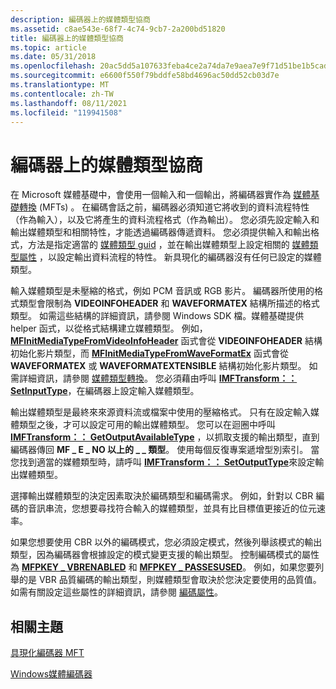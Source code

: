 ```yaml
---
description: 編碼器上的媒體類型協商
ms.assetid: c8ae543e-68f7-4c74-9cb7-2a200bd51820
title: 編碼器上的媒體類型協商
ms.topic: article
ms.date: 05/31/2018
ms.openlocfilehash: 20ac5dd5a107633feba4ce2a74da7e9aea7e9f71d51be1b5cad5b85ab4adda35
ms.sourcegitcommit: e6600f550f79bddfe58bd4696ac50dd52cb03d7e
ms.translationtype: MT
ms.contentlocale: zh-TW
ms.lasthandoff: 08/11/2021
ms.locfileid: "119941508"
---
```

# <a name="media-type-negotiation-on-the-encoder"></a>編碼器上的媒體類型協商

在 Microsoft 媒體基礎中，會使用一個輸入和一個輸出，將編碼器實作為 [媒體基礎轉換](media-foundation-transforms.md) (MFTs) 。 在編碼會話之前，編碼器必須知道它將收到的資料流程特性（作為輸入），以及它將產生的資料流程格式（作為輸出）。 您必須先設定輸入和輸出媒體類型和相關特性，才能透過編碼器傳遞資料。 您必須提供輸入和輸出格式，方法是指定適當的 [媒體類型 guid](media-type-guids.md) ，並在輸出媒體類型上設定相關的 [媒體類型屬性](media-type-attributes.md) ，以設定輸出資料流程的特性。 新具現化的編碼器沒有任何已設定的媒體類型。

輸入媒體類型是未壓縮的格式，例如 PCM 音訊或 RGB 影片。 編碼器所使用的格式類型會限制為 **VIDEOINFOHEADER** 和 **WAVEFORMATEX** 結構所描述的格式類型。 如需這些結構的詳細資訊，請參閱 Windows SDK 檔。媒體基礎提供 helper 函式，以從格式結構建立媒體類型。 例如， [**MFInitMediaTypeFromVideoInfoHeader**](/windows/desktop/api/mfapi/nf-mfapi-mfinitmediatypefromvideoinfoheader) 函式會從 **VIDEOINFOHEADER** 結構初始化影片類型，而 [**MFInitMediaTypeFromWaveFormatEx**](/windows/desktop/api/mfapi/nf-mfapi-mfinitmediatypefromwaveformatex) 函式會從 **WAVEFORMATEX** 或 **WAVEFORMATEXTENSIBLE** 結構初始化影片類型。 如需詳細資訊，請參閱 [媒體類型轉換](media-type-conversions.md)。 您必須藉由呼叫 [**IMFTransform：： SetInputType**](/windows/desktop/api/mftransform/nf-mftransform-imftransform-setinputtype)，在編碼器上設定輸入媒體類型。

輸出媒體類型是最終來來源資料流或檔案中使用的壓縮格式。 只有在設定輸入媒體類型之後，才可以設定可用的輸出媒體類型。 您可以在迴圈中呼叫 [**IMFTransform：： GetOutputAvailableType**](/windows/desktop/api/mftransform/nf-mftransform-imftransform-getoutputavailabletype) ，以抓取支援的輸出類型，直到編碼器傳回 **MF \_ E \_ NO 以上的 \_ \_ 類型**。 使用每個反復專案遞增型別索引。 當您找到適當的媒體類型時，請呼叫 [**IMFTransform：： SetOutputType**](/windows/desktop/api/mftransform/nf-mftransform-imftransform-setoutputtype)來設定輸出媒體類型。

選擇輸出媒體類型的決定因素取決於編碼類型和編碼需求。 例如，針對以 CBR 編碼的音訊串流，您想要尋找符合輸入的媒體類型，並具有比目標值更接近的位元速率。

如果您想要使用 CBR 以外的編碼模式，您必須設定模式，然後列舉該模式的輸出類型，因為編碼器會根據設定的模式變更支援的輸出類型。 控制編碼模式的屬性為 [**MFPKEY \_ VBRENABLED**](mfpkey-vbrenabledproperty.md) 和 [**MFPKEY \_ PASSESUSED**](mfpkey-passesusedproperty.md)。 例如，如果您要列舉的是 VBR 品質編碼的輸出類型，則媒體類型會取決於您決定要使用的品質值。 如需有關設定這些屬性的詳細資訊，請參閱 [編碼屬性](configuring-the-encoder.md)。

## <a name="related-topics"></a>相關主題

<dl> <dt>

[具現化編碼器 MFT](instantiating-the-encoder-mft.md)
</dt> <dt>

[Windows媒體編碼器](windows-media-encoders.md)
</dt> </dl>

 

 



